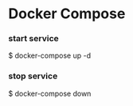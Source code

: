 # Docker Compose

### start service
$ docker-compose up -d
### stop service
$ docker-compose down
```